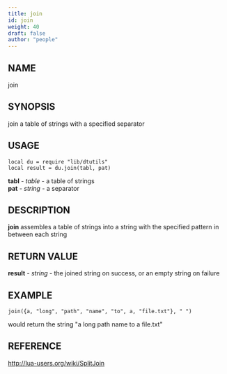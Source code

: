 ```yaml
---
title: join
id: join
weight: 40
draft: false
author: "people"
---
```


## NAME

join

## SYNOPSIS

join a table of strings with a specified separator

## USAGE
```
local du = require "lib/dtutils"
local result = du.join(tabl, pat)
```
**tabl** - _table_ - a table of strings  
**pat** - _string_ - a separator

## DESCRIPTION

**join** assembles a table of strings into a string with the specified pattern 
in between each string

## RETURN VALUE

**result** - _string_ - the joined string on success, or an empty string on failure

## EXAMPLE
```
join({a, "long", "path", "name", "to", a, "file.txt"}, " ")
```
 would return the string
"a long path name to a file.txt"

## REFERENCE

http://lua-users.org/wiki/SplitJoin
